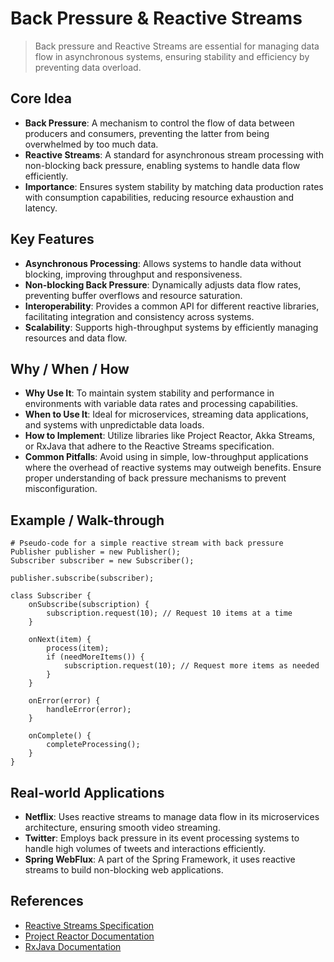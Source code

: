 # Back Pressure & Reactive Streams

> Back pressure and Reactive Streams are essential for managing data flow in asynchronous systems, ensuring stability and efficiency by preventing data overload.

## Core Idea
- **Back Pressure**: A mechanism to control the flow of data between producers and consumers, preventing the latter from being overwhelmed by too much data.
- **Reactive Streams**: A standard for asynchronous stream processing with non-blocking back pressure, enabling systems to handle data flow efficiently.
- **Importance**: Ensures system stability by matching data production rates with consumption capabilities, reducing resource exhaustion and latency.

## Key Features
- **Asynchronous Processing**: Allows systems to handle data without blocking, improving throughput and responsiveness.
- **Non-blocking Back Pressure**: Dynamically adjusts data flow rates, preventing buffer overflows and resource saturation.
- **Interoperability**: Provides a common API for different reactive libraries, facilitating integration and consistency across systems.
- **Scalability**: Supports high-throughput systems by efficiently managing resources and data flow.

## Why / When / How
- **Why Use It**: To maintain system stability and performance in environments with variable data rates and processing capabilities.
- **When to Use It**: Ideal for microservices, streaming data applications, and systems with unpredictable data loads.
- **How to Implement**: Utilize libraries like Project Reactor, Akka Streams, or RxJava that adhere to the Reactive Streams specification.
- **Common Pitfalls**: Avoid using in simple, low-throughput applications where the overhead of reactive systems may outweigh benefits. Ensure proper understanding of back pressure mechanisms to prevent misconfiguration.

## Example / Walk-through
```pseudo
# Pseudo-code for a simple reactive stream with back pressure
Publisher publisher = new Publisher();
Subscriber subscriber = new Subscriber();

publisher.subscribe(subscriber);

class Subscriber {
    onSubscribe(subscription) {
        subscription.request(10); // Request 10 items at a time
    }
    
    onNext(item) {
        process(item);
        if (needMoreItems()) {
            subscription.request(10); // Request more items as needed
        }
    }
    
    onError(error) {
        handleError(error);
    }
    
    onComplete() {
        completeProcessing();
    }
}
```

## Real-world Applications
- **Netflix**: Uses reactive streams to manage data flow in its microservices architecture, ensuring smooth video streaming.
- **Twitter**: Employs back pressure in its event processing systems to handle high volumes of tweets and interactions efficiently.
- **Spring WebFlux**: A part of the Spring Framework, it uses reactive streams to build non-blocking web applications.

## References
- [Reactive Streams Specification](https://www.reactive-streams.org/)
- [Project Reactor Documentation](https://projectreactor.io/docs/core/release/reference/)
- [RxJava Documentation](https://github.com/ReactiveX/RxJava)